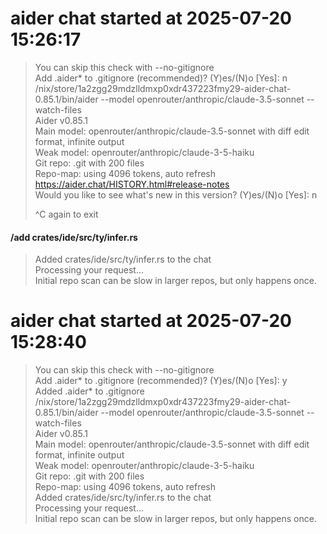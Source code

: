 
# aider chat started at 2025-07-20 15:26:17

> You can skip this check with --no-gitignore  
> Add .aider* to .gitignore (recommended)? (Y)es/(N)o [Yes]: n  
> /nix/store/1a2zgg29mdzlldmxp0xdr437223fmy29-aider-chat-0.85.1/bin/aider --model openrouter/anthropic/claude-3.5-sonnet --watch-files  
> Aider v0.85.1  
> Main model: openrouter/anthropic/claude-3.5-sonnet with diff edit format, infinite output  
> Weak model: openrouter/anthropic/claude-3-5-haiku  
> Git repo: .git with 200 files  
> Repo-map: using 4096 tokens, auto refresh  
> https://aider.chat/HISTORY.html#release-notes  
> Would you like to see what's new in this version? (Y)es/(N)o [Yes]: n  
>  
>  
> ^C again to exit  

#### /add crates/ide/src/ty/infer.rs  
> Added crates/ide/src/ty/infer.rs to the chat  
> Processing your request...  
> Initial repo scan can be slow in larger repos, but only happens once.  

# aider chat started at 2025-07-20 15:28:40

> You can skip this check with --no-gitignore  
> Add .aider* to .gitignore (recommended)? (Y)es/(N)o [Yes]: y  
> Added .aider* to .gitignore  
> /nix/store/1a2zgg29mdzlldmxp0xdr437223fmy29-aider-chat-0.85.1/bin/aider --model openrouter/anthropic/claude-3.5-sonnet --watch-files  
> Aider v0.85.1  
> Main model: openrouter/anthropic/claude-3.5-sonnet with diff edit format, infinite output  
> Weak model: openrouter/anthropic/claude-3-5-haiku  
> Git repo: .git with 200 files  
> Repo-map: using 4096 tokens, auto refresh  
> Added crates/ide/src/ty/infer.rs to the chat  
> Processing your request...  
> Initial repo scan can be slow in larger repos, but only happens once.  
